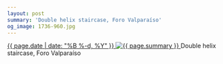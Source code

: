```yaml
---
layout: post
summary: 'Double helix staircase, Foro Valparaíso'
og_image: 1736-960.jpg
---
```


<p>
 <time>
  <a href="/1736">
   {{ page.date | date: "%B %-d, %Y" }}
  </a>
 </time>
 <a href="/1736">
  <img alt="{{ page.summary }}" sizes="(min-width: 700px) 50vw, calc(100vw - 2rem)" src="{{ site.assets_url }}/1736-480.jpg" srcset="{{ site.assets_url }}/1736-240.jpg 240w, {{ site.assets_url }}/1736-480.jpg 480w, {{ site.assets_url }}/1736-720.jpg 720w, {{ site.assets_url }}/1736-960.jpg 960w"/>
 </a>
 <span>
  Double helix staircase, Foro Valparaíso
 </span>
</p>
